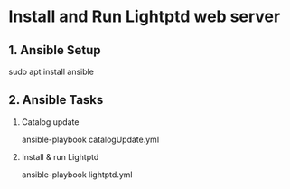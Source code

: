 # Install and Run Lightptd web server

## 1. Ansible Setup

sudo apt install ansible

## 2. Ansible Tasks

1. Catalog update

	ansible-playbook catalogUpdate.yml

2. Install & run Lightptd

	ansible-playbook lightptd.yml
